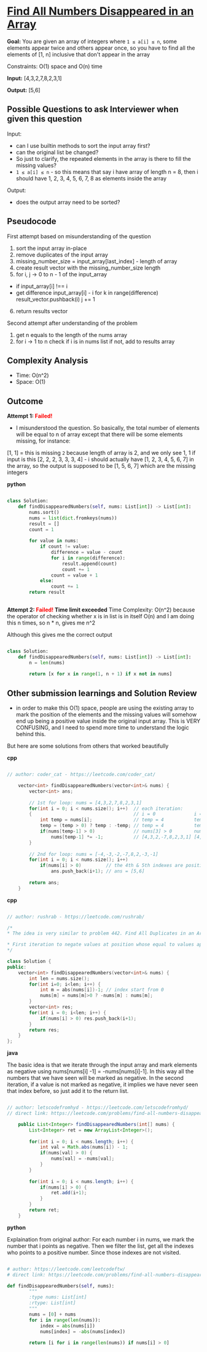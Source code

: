 # [Find All Numbers Disappeared in an Array](https://leetcode.com/problems/find-all-numbers-disappeared-in-an-array/)


**Goal:** 
You are given an array of integers where `1 ≤ a[i] ≤ n`, some elements appear twice and others appear once, so you have to find all the elements of [1, n] inclusive that don't appear in the array

Constraints: O(1) space and O(n) time

**Input:**
[4,3,2,7,8,2,3,1]

**Output:**
[5,6]


## Possible Questions to ask Interviewer when given this question

Input: 
- can I use builtin methods to sort the input array first? 
- can the original list be changed?
- So just to clarify, the repeated elements in the array is there to fill the missing values? 
- `1 ≤ a[i] ≤ n` - so this means that say i have array of length n = 8, then i should have 1, 2, 3, 4, 5, 6, 7, 8 as elements inside the array

Output:
- does the output array need to be sorted?

## Pseudocode

First attempt based on misunderstanding of the question
1. sort the input array in-place
2. remove duplicates of the input array
3. missing_number_size = input_array[last_index] - length of array
4. create result vector with the missing_number_size length
5. for i, j -> 0 to n - 1 of the input_array
  - if input_array[i] !== i
  - get difference input_array[i] - i
    for k in range(difference)
      result_vector.pushback(i)
      j += 1
6. return results vector

Second attempt after understanding of the problem
1. get n equals to the length of the nums array
2. for i -> 1 to n 
    check if i is in nums list
    if not, add to results array

## Complexity Analysis
- Time: O(n^2)
- Space: O(1)

## Outcome

**Attempt 1: <span style="color:red">Failed!</span>**
- I misunderstood the question. So basically, the total number of elements will be equal to n of array except that there will be some elements missing, for instance:

[1, 1] = this is missing `2` because length of array is 2, and we only see 1, 1
if input is this [2, 2, 2, 3, 3, 3, 4] - i should actually have [1, 2, 3, 4, 5, 6, 7] in the array, so the output is supposed to be [1, 5, 6, 7] which are the missing integers

__python__

```python

class Solution:
    def findDisappearedNumbers(self, nums: List[int]) -> List[int]:
        nums.sort()
        nums = list(dict.fromkeys(nums))
        result = []
        count = 1
        
        for value in nums:
            if count != value:
                difference = value - count
                for i in range(difference):
                    result.append(count)
                    count += 1
                count = value + 1
            else:
                count += 1
        return result
         
```

**Attempt 2: <span style="color:red">Failed!</span> Time limit exceeded**
Time Complexity: O(n^2) because the operator of checking whether x is in list is in itself O(n) and I am doing this n times, so n * n, gives me n^2

Although this gives me the correct output

```python

class Solution:
    def findDisappearedNumbers(self, nums: List[int]) -> List[int]:
        n = len(nums)
        
        return [x for x in range(1, n + 1) if x not in nums]

```

## Other submission learnings and Solution Review

- in order to make this O(1) space, people are using the existing array to mark the position of the elements and the missing values will somehow end up being a positive value inside the original input array. This is VERY CONFUSING, and I need to spend more time to understand the logic behind this.

But here are some solutions from others that worked beautifully

__cpp__

```cpp

// author: coder_cat - https://leetcode.com/coder_cat/

    vector<int> findDisappearedNumbers(vector<int>& nums) {
        vector<int> ans;
		
        // 1st for loop: nums = [4,3,2,7,8,2,3,1]
        for(int i = 0; i < nums.size(); i++)  // each iteration:
        {                                     // i = 0              i = 1               i = 2                ... i = 7
            int temp = nums[i];               // temp = 4           temp = 3            temp = -2            ... temp = -1
            temp = (temp > 0) ? temp : -temp; // temp = 4           temp = 3            temp = 2             ... temp = 1
            if(nums[temp-1] > 0)              // nums[3] > 0        nums[2] > 0         nums[1] > 0          ... nums[0] > 0
                nums[temp-1] *= -1;           // [4,3,2,-7,8,2,3,1] [4,3,-2,-7,8,2,3,1] [4,-3,-2,-7,8,2,3,1] ... [-4,-3,-2,-7,8,2,-3,-1]
        } 
		
		// 2nd for loop: nums = [-4,-3,-2,-7,8,2,-3,-1]
        for(int i = 0; i < nums.size(); i++)
            if(nums[i] > 0)         // the 4th & 5th indexes are positive
                ans.push_back(i+1); // ans = [5,6]
				
        return ans;
    }

```

__cpp__

```cpp

// author: rushrab - https://leetcode.com/rushrab/

/*
* The idea is very similar to problem 442. Find All Duplicates in an Array: https://leetcode.com/problems/find-all-duplicates-in-an-array/.

* First iteration to negate values at position whose equal to values appear in array. Second iteration to collect all position whose value is positive, which are the missing values. Complexity is O(n) Time and O(1) space.
*/

class Solution {
public:
    vector<int> findDisappearedNumbers(vector<int>& nums) {
        int len = nums.size();
        for(int i=0; i<len; i++) {
            int m = abs(nums[i])-1; // index start from 0
            nums[m] = nums[m]>0 ? -nums[m] : nums[m];
        }
        vector<int> res;
        for(int i = 0; i<len; i++) {
            if(nums[i] > 0) res.push_back(i+1);
        }
        return res;
    }
};

```

__java__

The basic idea is that we iterate through the input array and mark elements as negative using nums[nums[i] -1] = -nums[nums[i]-1]. In this way all the numbers that we have seen will be marked as negative. In the second iteration, if a value is not marked as negative, it implies we have never seen that index before, so just add it to the return list.

```java

// author: letscodefromhyd - https://leetcode.com/letscodefromhyd/
// direct link: https://leetcode.com/problems/find-all-numbers-disappeared-in-an-array/discuss/92956/Java-accepted-simple-solution

    public List<Integer> findDisappearedNumbers(int[] nums) {
        List<Integer> ret = new ArrayList<Integer>();
        
        for(int i = 0; i < nums.length; i++) {
            int val = Math.abs(nums[i]) - 1;
            if(nums[val] > 0) {
                nums[val] = -nums[val];
            }
        }
        
        for(int i = 0; i < nums.length; i++) {
            if(nums[i] > 0) {
                ret.add(i+1);
            }
        }
        return ret;
    }

```

__python__

Explaination from original author: 
For each number i in nums,
we mark the number that i points as negative.
Then we filter the list, get all the indexes
who points to a positive number.
Since those indexes are not visited.

```python

# author: https://leetcode.com/leetcodeftw/
# direct link: https://leetcode.com/problems/find-all-numbers-disappeared-in-an-array/discuss/92955/Python-4-lines-with-short-explanation

def findDisappearedNumbers(self, nums):
        """
        :type nums: List[int]
        :rtype: List[int]
        """
        nums = [0] + nums
        for i in range(len(nums)):
            index = abs(nums[i])
            nums[index] = -abs(nums[index])
        
        return [i for i in range(len(nums)) if nums[i] > 0]

```